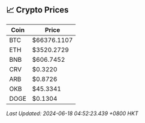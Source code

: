 ## 📈 Crypto Prices

| Coin | Price |
| ---- | ----- |
| BTC | $66376.1107 |
| ETH | $3520.2729 |
| BNB | $606.7452 |
| CRV | $0.3220 |
| ARB | $0.8726 |
| OKB | $45.3341 |
| DOGE | $0.1304 |

_Last Updated: 2024-06-18 04:52:23.439 +0800 HKT_